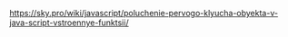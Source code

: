 https://sky.pro/wiki/javascript/poluchenie-pervogo-klyucha-obyekta-v-java-script-vstroennye-funktsii/